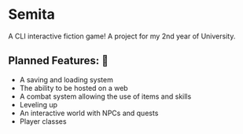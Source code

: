 # Semita
A CLI interactive fiction game! A project for my 2nd year of University.

## Planned Features: 🔨
- A saving and loading system
- The ability to be hosted on a web
- A combat system allowing the use of items and skills
- Leveling up
- An interactive world with NPCs and quests
- Player classes